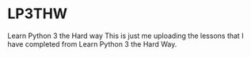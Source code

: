 # LP3THW
Learn Python 3 the Hard way
This is just me uploading the lessons that I have completed from Learn Python 3 the Hard Way. 
